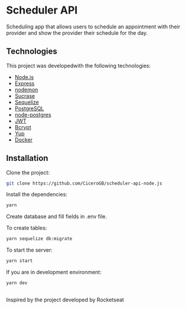 Scheduler API
=================

Scheduling app that allows users to schedule an appointment with their provider and show the provider their schedule for the day.

## Technologies

This project was developedwith the following technologies:

- [Node.js](https://nodejs.org/en/)
- [Express](https://expressjs.com/)
- [nodemon](https://nodemon.io/)
- [Sucrase](https://github.com/alangpierce/sucrase)
- [Sequelize](http://docs.sequelizejs.com/)
- [PostgreSQL](https://www.postgresql.org/)
- [node-postgres](https://www.npmjs.com/package/pg)
- [JWT](https://jwt.io/)
- [Bcrypt](https://www.npmjs.com/package/bcrypt)
- [Yup](https://www.npmjs.com/package/yup)
- [Docker](https://www.docker.com/docker-community)


## Installation

Clone the project:

```sh
git clone https://github.com/CiceroGB/scheduler-api-node.js
```

Install the dependencies:

```sh
yarn
```

Create database and fill fields in .env file.

To create tables:

```sh
yarn sequelize db:migrate
```

To start the server:

```sh
yarn start
```

If you are in development environment:

```sh
yarn dev
```
##
<h10>Inspired by the project developed by Rocketseat</h10>


